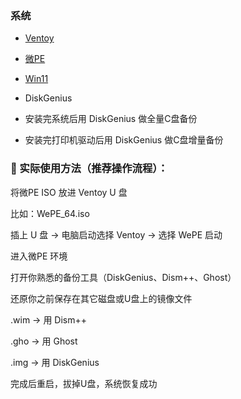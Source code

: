 ### 系统

- [Ventoy](https://www.ventoy.net/cn/index.html)
- [微PE](https://www.wepe.com.cn/)
- [Win11](https://www.freedidi.com/13121.html)
- DiskGenius

- 安装完系统后用 DiskGenius 做全量C盘备份
- 安装完打印机驱动后用 DiskGenius 做C盘增量备份

### 🔧 实际使用方法（推荐操作流程）：

将微PE ISO 放进 Ventoy U 盘

比如：WePE_64.iso

插上 U 盘 → 电脑启动选择 Ventoy → 选择 WePE 启动

进入微PE 环境

打开你熟悉的备份工具（DiskGenius、Dism++、Ghost）

还原你之前保存在其它磁盘或U盘上的镜像文件

.wim → 用 Dism++

.gho → 用 Ghost

.img → 用 DiskGenius

完成后重启，拔掉U盘，系统恢复成功